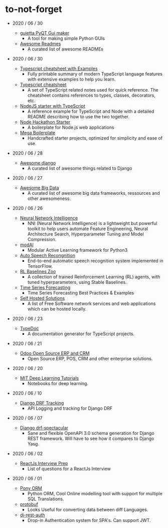 # to-not-forget

- 2020 / 06 / 30
  - [guietta PyQT Gui maker](https://github.com/alfiopuglisi/guietta)
    - A tool for making simple Python GUIs
  - [Awesome Readmes](https://github.com/matiassingers/awesome-readme)
    - A curated list of awesome READMEs


- 2020 / 06 / 30
  - [Typescript cheatsheet with Examples](https://github.com/David-Else/modern-typescript-with-examples-cheat-sheet)
    - Fully printable summary of modern TypeScript language features with extensive examples to help you learn.
  - [Typescript cheatsheet](https://rmolinamir.github.io/typescript-cheatsheet/)
    - A set of TypeScript related notes used for quick reference. The cheatsheet contains references to types, classes, decorators, etc.
  - [NodeJS starter with TypeScript](https://github.com/microsoft/TypeScript-Node-Starter)
    - A reference example for TypeScript and Node with a detailed README describing how to use the two together.
  - [Node Hackathon Starter](https://github.com/sahat/hackathon-starter)
    - A boilerplate for Node.js web applications
  - [Mega Boilerplate](https://github.com/sahat/megaboilerplate)
    - Handcrafted starter projects, optimized for simplicity and ease of use.

- 2020 / 06 / 28
  - [Awesome django](https://github.com/wsvincent/awesome-django)
    - A curated list of awesome things related to Django
    
- 2020 / 06 / 27
  - [Awesome Big Data](https://github.com/onurakpolat/awesome-bigdata)
    - A curated list of awesome big data frameworks, ressources and other awesomeness.


- 2020 / 06 / 26
  - [Neural Network Intelligence](https://github.com/microsoft/nni)
    - NNI (Neural Network Intelligence) is a lightweight but powerful toolkit to help users automate Feature Engineering, Neural Architecture Search, Hyperparameter Tuning and Model Compression.
  - [modAl](https://github.com/modAL-python/modAL)
    - Modular Active Learning framework for Python3
  - [Auto Speech Recongnition](https://github.com/zzw922cn/Automatic_Speech_Recognition)
    - End-to-end automatic speech recognition system implemented in TensorFlow.
  - [RL Baselines Zoo](https://github.com/araffin/rl-baselines-zoo)
    - A collection of trained Reinforcement Learning (RL) agents, with tuned hyperparameters, using Stable Baselines.
  - [Time Series Forecasting](https://github.com/microsoft/forecasting)
    - Time Series Forecasting Best Practices & Examples
  - [Self Hosted Solutions](https://github.com/awesome-selfhosted/awesome-selfhosted)
    - A list of Free Software network services and web applications which can be hosted locally.
    
- 2020 / 06 / 23
  - [TypeDoc](https://typedoc.org/)
    - A documentation generator for TypeScript projects.

- 2020 / 06 / 21
  - [Odoo Open Source ERP and CRM](https://www.odoo.com/)
    - Open Source ERP, POS, CRM and other enterprise solutions.

- 2020 / 06 / 20
  - [MIT Deep Learning Tutorials](https://github.com/lexfridman/mit-deep-learning)
    - Notebooks for deep learning.
    
- 2020 / 06 / 10
  - [Django DRF Tracking](https://github.com/lingster/drf-api-tracking)
    - API Logging and tracking for Django DRF
  
- 2020 / 06 / 07
  - [Django drf-spectacular](https://github.com/tfranzel/drf-spectacular)
    - Sane and flexible OpenAPI 3.0 schema generation for Django REST framework. Will have to see how it compares to Django Yasg.

- 2020 / 06 / 02
  - [ReactJs Interview Prep](https://github.com/sudheerj/reactjs-interview-questions)
    - List of questions for a ReactJs Interview

- 2020 / 06 / 01 
  - [Pony ORM](https://ponyorm.org/) 
    - Python ORM, Cool Online modelling tool with support for multiple SQL Translations.
  - [protobuf](https://github.com/protocolbuffers/protobuf)
    - Looks Useful for converting data between diff Languages.
  - [dj-rest-auth](https://github.com/jazzband/dj-rest-auth)
    - Drop-in Authentication system for SPA's. Can support JWT.
